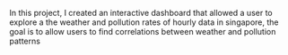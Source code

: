 In this project, I created an interactive dashboard that allowed a user to explore a the weather and pollution rates of hourly data in singapore, the goal is to allow users
to find correlations between weather and pollution patterns
